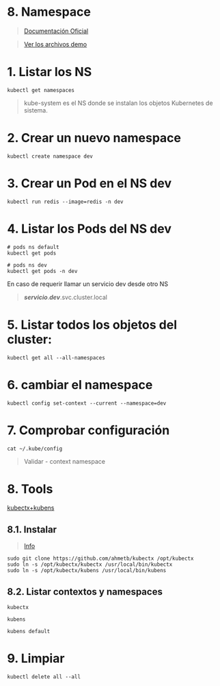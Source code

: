 # 8. Namespace <!-- omit in TOC -->

> [Documentación Oficial](https://kubernetes.io/docs/concepts/overview/working-with-objects/namespaces/)

> [Ver los archivos demo](./kubelabs-files-demo)

# 1. Listar los NS
```vim
kubectl get namespaces
```
> kube-system es el NS donde se instalan los objetos Kubernetes de sistema.

# 2. Crear un nuevo namespace
```vim
kubectl create namespace dev
```

# 3. Crear un Pod en el NS dev
```vim
kubectl run redis --image=redis -n dev
```
# 4. Listar los Pods del NS dev
```vim
# pods ns default
kubectl get pods

# pods ns dev
kubectl get pods -n dev

```

En caso de requerir llamar un servicio dev desde otro NS
> ***servicio***.***dev***.svc.cluster.local

# 5. Listar todos los objetos del cluster:
```vim
kubectl get all --all-namespaces
```
# 6. cambiar el namespace
```vim
kubectl config set-context --current --namespace=dev
```

# 7. Comprobar configuración
```vim
cat ~/.kube/config
```

> Validar - context namespace

# 8. Tools
[kubectx+kubens](https://github.com/ahmetb/kubectx)

## 8.1. Instalar
> [Info](https://github.com/ahmetb/kubectx#manual-installation-macos-and-linux)

```vim
sudo git clone https://github.com/ahmetb/kubectx /opt/kubectx
sudo ln -s /opt/kubectx/kubectx /usr/local/bin/kubectx
sudo ln -s /opt/kubectx/kubens /usr/local/bin/kubens
```

## 8.2. Listar contextos y namespaces
```
kubectx

kubens

kubens default
```

# 9. Limpiar
```k
kubectl delete all --all
```
